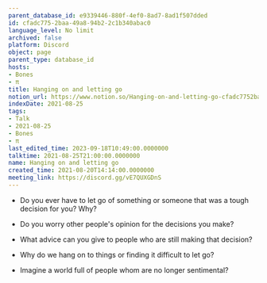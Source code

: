 ```yaml
---
parent_database_id: e9339446-880f-4ef0-8ad7-8ad1f507dded
id: cfadc775-2baa-49a8-94b2-2c1b340abac0
language_level: No limit
archived: false
platform: Discord
object: page
parent_type: database_id
hosts:
- Bones
- π
title: Hanging on and letting go
notion_url: https://www.notion.so/Hanging-on-and-letting-go-cfadc7752baa49a894b22c1b340abac0
indexDate: 2021-08-25
tags:
- Talk
- 2021-08-25
- Bones
- π
last_edited_time: 2023-09-18T10:49:00.0000000
talktime: 2021-08-25T21:00:00.0000000
name: Hanging on and letting go
created_time: 2021-08-20T14:14:00.0000000
meeting_link: https://discord.gg/vE7QUXGDnS
---
```


   - Do you ever have to let go of something or someone that was a tough decision for you? Why?



   - Do you worry other people's opinion for the decisions you make?
   - What advice can you give to people who are still making that decision?
   - Why do we hang on to things or finding it difficult to let go?
   - Imagine a world full of people whom are no longer sentimental?









